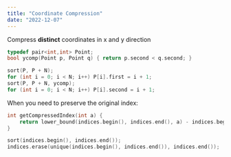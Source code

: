 ```yaml
---
title: "Coordinate Compression"
date: "2022-12-07"
---
```

Compress **distinct** coordinates in x and y direction
```cpp
typedef pair<int,int> Point;
bool ycomp(Point p, Point q) { return p.second < q.second; }

sort(P, P + N);
for (int i = 0; i < N; i++) P[i].first = i + 1;
sort(P, P + N, ycomp);
for (int i = 0; i < N; i++) P[i].second = i + 1;
```

When you need to preserve the original index:
```cpp
int getCompressedIndex(int a) {
	return lower_bound(indices.begin(), indices.end(), a) - indices.begin();
}

sort(indices.begin(), indices.end());
indices.erase(unique(indices.begin(), indices.end()), indices.end());
```

